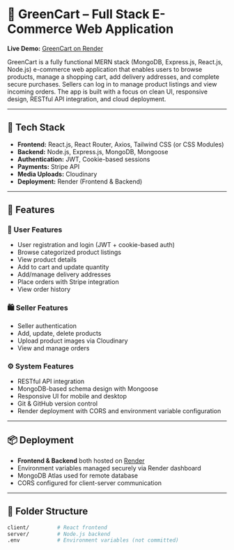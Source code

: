 # 🛒 GreenCart – Full Stack E-Commerce Web Application

**Live Demo:** [GreenCart on Render](https://greencart-1-0zt6.onrender.com)

GreenCart is a fully functional MERN stack (MongoDB, Express.js, React.js, Node.js) e-commerce web application that enables users to browse products, manage a shopping cart, add delivery addresses, and complete secure purchases. Sellers can log in to manage product listings and view incoming orders. The app is built with a focus on clean UI, responsive design, RESTful API integration, and cloud deployment.

---

## 🚀 Tech Stack

- **Frontend:** React.js, React Router, Axios, Tailwind CSS (or CSS Modules)
- **Backend:** Node.js, Express.js, MongoDB, Mongoose
- **Authentication:** JWT, Cookie-based sessions
- **Payments:** Stripe API
- **Media Uploads:** Cloudinary
- **Deployment:** Render (Frontend & Backend)

---

## 🔑 Features

### 👥 User Features
- User registration and login (JWT + cookie-based auth)
- Browse categorized product listings
- View product details
- Add to cart and update quantity
- Add/manage delivery addresses
- Place orders with Stripe integration
- View order history

### 🛍️ Seller Features
- Seller authentication
- Add, update, delete products
- Upload product images via Cloudinary
- View and manage orders

### ⚙️ System Features
- RESTful API integration
- MongoDB-based schema design with Mongoose
- Responsive UI for mobile and desktop
- Git & GitHub version control
- Render deployment with CORS and environment variable configuration

---

## 📦 Deployment

- **Frontend & Backend** both hosted on [Render](https://render.com)
- Environment variables managed securely via Render dashboard
- MongoDB Atlas used for remote database
- CORS configured for client-server communication

---

## 📁 Folder Structure

```bash
client/         # React frontend
server/         # Node.js backend
.env            # Environment variables (not committed)
